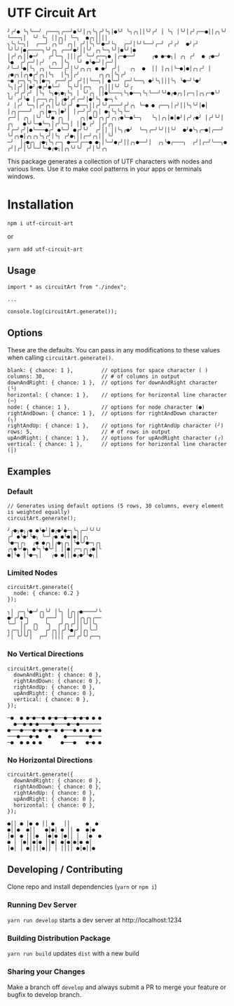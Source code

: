 # UTF Circuit Art

```
╯╭╯● ╰╮╰──╯ ╭───╮╭──╯●╰╯│╭╮╰╮╭╯╰╮│●╰╯ ╰╮╭╮││╰╯╭╯ │ ╰╮ │╰╯│╭╯╭──●││╭╮╰╯ ╰───╮│  ╰╯ ╰╮ ││╭╮│ ╰─╮  ●╭╮││││
╮╰╮╰─╮│  ╭──╯ ╭╮╰╯ ╭╮│ ╭╯│╰╮╰╯●─╯╰╮  ╭─╯│╰╯╰──╯╭─╯ ╭╯╭╯  ●╯╭╯  ╰╯╰╯│●╭────╮╰╯╭╮ ╭──╯●╯││╰╯ ╭╮╰─╮╰╯│●╰╯│●
│╭╯╭╮││●─╯   ╭╯╰─╮ │││╭╯ ╰─╯╭──╮● │╭─●──╯     ╭● ●─●╮│ ╭╮ ╭╯  ● ╭●─╯ ╰●  ╭╯╭─╯│╭╯  ╭╮ │╰╮  ╰╯ ●╰●─╯│╭─╯│
╯╰─╯╰●│╰╮ ╭╮ ╰───╯╭╯│╰╯╭╮╭╮ ● ●╯ ╭╯│   ╭╮  ●  ││ │╭╮│╰─●│●│╭╮╭╯ │ ╭●╭╮│╭╮●╭╯╭╮│╰╮  │╰╮│╭╯      ╭╮╭╮│╰╮╭╯
─● ╭─╮╰╮╰╮│●─╮ ╭──╯╭╯ ╭╯││╰──╮│ ●╰─╯ ╭─╯╰──╮ ●╯╰╮│││╰╮ ╰●─╯╰●╯  ╰╮│╭╯││●╯╭●╭╯●╰─╯  ╰╮╰╯│╭─╮  ╭╮│││╰╯ ╰╯╭
╮ ╭╯╭╯╭╯ │╰╮ ╰╮●╮●╮╰╮ │ ╰╯╭╮ ││●╰───╮╰╮●──╮╰╮╰──╯╰╯●╭●╭╮│╭─╮│╭╮╭─●╰╯ ╰╯ ╭╯╰● │╭──╮╭╮│ ╭●╯╭╯╭─╯│●╯╰╮ ●─╮╰
╯ │╭╯ ╰─╮│╭╯╭╮│╰╯╰╯╭╯ ●──╮││╭╯╰╯╭───╯╭╯╭╮ ╰─● ● ╭──╮│╭╯││╰╮╰╯│●│ │╭╮╭───╯  ╭╮│●─╮│●╯│ │╭─╯╭╯╭╮│ ●╮╰╮╰╮╰─
╭─╯│ ╭╮ │╰╯ ╰╯● ╭╮ │   ╭╮│●╰╯╭╮╭╯╭╮╭●╰─●╰─╮   ╰╮│╭╮│●│●╯│╭╯╭●╯ │╭╯╰╯│ ╭╮   ●╰╯╰─●╰─╮│╭╯╰─╮│ ││● ╭╯ │╭╯╭╮
╯╭─╯╭╯│●╰───●╭╯ ●╰─╯ ●╭╯╰╯  ╭╯││ ││╰╮╭●╯  ╰─╮╭─╯╰╯││╰╯  ●╯●╰╮╭─●│╭──╯ ╰╯╭╮●│╭╮╭╮╰╮╭╯│╰╮ ╭╯●╮││╭─╯╭╮││ ╰╯
─╯  │╭●╭╮ ╭●╮╰╮╭─╮ ●──╯╭──● ●╮│╰─╯●╭╯││╭╮●──╯│  ╭╮╰●╭───╮  ╭╯│╭─╯╰──╮● ╭╯│╭╯│╰╯╰─╯╰─●╭●╮│╭╮╰╯╰╯ ╭╯│╰╯╭╮
```

This package generates a collection of UTF characters with nodes and various lines. Use it to make cool patterns in your apps or terminals windows.

# Installation

`npm i utf-circuit-art`

or

`yarn add utf-circuit-art`

## Usage

```
import * as circuitArt from "./index";

...

console.log(circuitArt.generate());
```

## Options

These are the defaults. You can pass in any modifications to these values when calling `circuitArt.generate()`.

```
blank: { chance: 1 },         // options for space character ( )
columns: 30,                  // # of columns in output
downAndRight: { chance: 1 },  // options for downAndRight character (╰)
horizontal: { chance: 1 },    // options for horizontal line character (─)
node: { chance: 1 },          // options for node character (●)
rightAndDown: { chance: 1 },  // options for rightAndDown character (╮)
rightAndUp: { chance: 1 },    // options for rightAndUp character (╯)
rows: 5,                      // # of rows in output
upAndRight: { chance: 1 },    // options for upAndRight character (╭)
vertical: { chance: 1 },      // options for horizontal line character (│)
```

## Examples

### Default

```
// Generates using default options (5 rows, 30 columns, every element is weighted equally)
circuitArt.generate();

╯╭●╮●╮╭● ●╰●╯│●╭●╯●─╮╰╮╭─╯╰╯╰╯
╭╯ ●╰●╯╰●╮ ╰─╯╭● ●╰●│●││╭╮    
╰●─╮╭╮  ╭● ●╭╮│╭●╮╭╮│╰●╰╯●─╮╭╮
╭╮●╰╯●╮ ●╰╮╰●╰╯│ ││●│╭─╮╭╮╭●│╰
●│╰● │╰●─╮│   ╭● ●│││●╭●╯╰●╮│
```

### Limited Nodes

```
circuitArt.generate({
  node: { chance: 0.2 }
});

╮│ ╭─╮╰●─╯╭╮╰╯ │╰╮ │╭╮╭●────╯╰
●╯╭╯●╰╮   ╰╯╭──╯ │ ╰╯││╭╮╭╮╭──
╰─╯ │╭╯ ╭╮  ╰╮  ╭╯╭╮╭╯││╰╯│╰╮
╮╭─╮││╭╮╰╯  ╭╯╭╮│╭╯╰●╭╯│╭╮╰─╯
╯│ ╰╯╰╯│  ╭─╯ ││││ ╭─╯╭╯╰╯╭──╮
```

### No Vertical Directions

```
circuitArt.generate({
  downAndRight: { chance: 0 },
  rightAndDown: { chance: 0 },
  rightAndUp: { chance: 0 },
  upAndRight: { chance: 0 },
  vertical: { chance: 0 },
});

─●  ● ●─●──● ●─●──●──●─●─● ● ●
  ●──●─●─●────●────●──●───────
●───●───●─●─●──● ●───● ● ● ●─●
───●───●─●   ●    ●───────●───
─●  ● ● ● ●      ●───●   ●─● ●
```

### No Horizontal Directions

```
circuitArt.generate({
  downAndRight: { chance: 0 },
  rightAndDown: { chance: 0 },
  rightAndUp: { chance: 0 },
  upAndRight: { chance: 0 },
  horizontal: { chance: 0 },
});

●││ ● │● ● ││ ●   ││     ●  ●
●││●  ●││   ●│●│ ● ││ ●  ●│●  
│●│ ● │││●  │●│● │●││ │  │●  ●
● │ │●││●│● ││●│ ●│●│●│● ●│   
│●│ │ ●││││●││ │ ││││ ●│●││●  
```

## Developing / Contributing

Clone repo and install dependencies (`yarn` or `npm i`)

### Running Dev Server

`yarn run develop` starts a dev server at http://localhost:1234

### Building Distribution Package

`yarn run build` updates `dist` with a new build

### Sharing your Changes

Make a branch off `develop` and always submit a PR to merge your feature or bugfix to develop branch.
